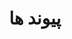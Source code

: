 ---
title: پیوند ها
slug: links
links:
  - title: وبلاگ قدیمی
    description: وبلاگ قدیمی خودم. امیدوارم یه روز فرصت بشه پست ها ش رو بیارم اینجا.
    website: https://raftan.blog.ir
    image: https://blog.ir/media/images/HLogo2-home.jpg
  - title: الف 39
    description: سی پلاس پلاس کار عارف که اتفاقی در گیت هاب با او آشنا شدم.
    website: https://www.alef39.ir/
    image: https://www.alef39.ir/wp-content/uploads/2013/11/%D8%A7%D9%84%D9%81-%DB%B3%DB%B9.svg

menu:
    main: 
        weight: -30
        params:
            icon: link

comments: false
---